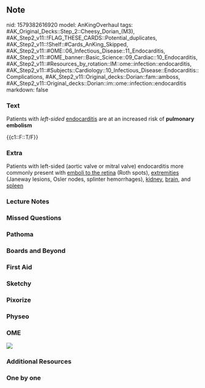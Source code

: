 ## Note
nid: 1579382616920
model: AnKingOverhaul
tags: #AK_Original_Decks::Step_2::Cheesy_Dorian_(M3), #AK_Step2_v11::!FLAG_THESE_CARDS::Potential_duplicates, #AK_Step2_v11::!Shelf::#Cards_AnKing_Skipped, #AK_Step2_v11::#OME::06_Infectious_Disease::11_Endocarditis, #AK_Step2_v11::#OME_banner::Basic_Science::09_Cardiac::10_Endocarditis, #AK_Step2_v11::#Resources_by_rotation::IM::ome::infection::endocarditis, #AK_Step2_v11::#Subjects::Cardiology::10_Infectious_Disease::Endocarditis::Complications, #AK_Step2_v11::Original_decks::Dorian::fam::amboss, #AK_Step2_v11::Original_decks::Dorian::im::ome::infection::endocarditis
markdown: false

### Text
Patients with <i>left-sided</i> <u>endocarditis</u> are at an
increased risk of <b>pulmonary embolism</b>
<div>
  {{c1::F::T/F}}
</div>

### Extra
<div>
  <div>
    <div>
      Patients with left-sided (aortic valve or mitral valve)
      endocarditis more commonly present with <u>emboli to the
      retina</u> (Roth spots), <u>extremities</u> (Janeway lesions,
      Osler nodes, splinter hemorrhages), <u>kidney</u>,
      <u>brain</u>, and <u>spleen</u>
    </div>
  </div>
</div>

### Lecture Notes


### Missed Questions


### Pathoma


### Boards and Beyond


### First Aid


### Sketchy


### Pixorize


### Physeo


### OME
<div class="ome-widget">
  <a href=
  "https://onlinemeded.org/spa/cardiac/endocarditis/acquire?ref=anki">
  <img src="_OME_AnkiFlashcards_Lesson_6.png"></a>
</div>

### Additional Resources


### One by one

